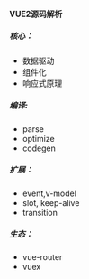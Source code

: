 #### VUE2源码解析

##### 核心：

- 数据驱动
- 组件化
- 响应式原理

##### 编译:

- parse
- optimize
- codegen

##### 扩展：

- event,v-model
- slot, keep-alive
- transition

##### 生态：

- vue-router
- vuex

